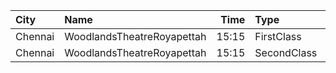 | City    | Name                       |  Time | Type        | Price | Capacity | Booked |
| :------ | :------------------------- | ----: | :---------- | ----: | -------: | -----: |
| Chennai | WoodlandsTheatreRoyapettah | 15:15 | FirstClass  |  100₹ |      408 |    391 |
| Chennai | WoodlandsTheatreRoyapettah | 15:15 | SecondClass |   60₹ |       51 |     51 |